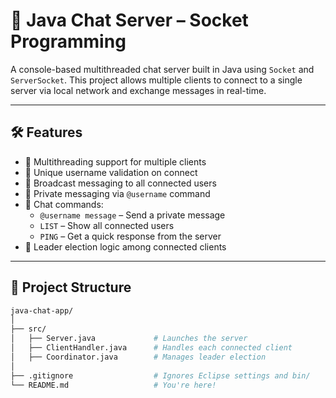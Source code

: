 # 💬 Java Chat Server – Socket Programming

A console-based multithreaded chat server built in Java using `Socket` and `ServerSocket`. This project allows multiple clients to connect to a single server via local network and exchange messages in real-time.

---

## 🛠 Features

- 🧵 Multithreading support for multiple clients
- 👤 Unique username validation on connect
- 💬 Broadcast messaging to all connected users
- 🔐 Private messaging via `@username` command
- 📃 Chat commands:
  - `@username message` – Send a private message
  - `LIST` – Show all connected users
  - `PING` – Get a quick response from the server
- 👑 Leader election logic among connected clients

---

## 📂 Project Structure

```bash
java-chat-app/
│
├── src/
│   ├── Server.java             # Launches the server
│   ├── ClientHandler.java      # Handles each connected client
│   ├── Coordinator.java        # Manages leader election
│
├── .gitignore                  # Ignores Eclipse settings and bin/
└── README.md                   # You're here!
